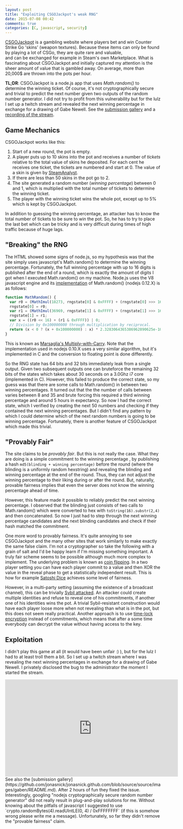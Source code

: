 ```yaml
---
layout: post
title: "Exploiting CSGOJackpot's weak RNG"
date: 2015-07-08 00:42
comments: true
categories: [C, javascript, security]
---
```


[CSGOJackpot](https://csgojackpot.com) is a gambling website where players bet and win Counter Strike Go 'skins' (weapon textures).
Because these items can only be found by playing a lot of CSGo, they are quite rare and valuable,  
and can be exchanged for example in Steam's own Marketplace. 
What is fascinating about CSGOJackpot and initially captured my attention is the sheer amount
of value that is gambled away. On average, more than 20,000$ are thrown into the pots per hour. 

**TL;DR**: CSGOJackpot is a node.js app that uses *Math.random()* to determine the winning ticket. Of course, it's not cryptographically
secure and trivial to predict the next number given two outputs of the random number generator.
I did not try to profit from this vulnerability but for the lulz I set up a twitch stream and revealed the next winning percentage
in exchange for a drawing of Gabe Newell. See the [submission gallery](https://github.com/jonasnick/jonasnick.github.com/blob/source/source/images/gaben/README.md) and a [recording of the stream](https://www.youtube.com/watch?v=DZrDQKbQ7r0).

<!-- more -->

Game Mechanics
---
CSGOJackpot works like this:

1. Start of a new round, the pot is empty.
2. A player puts up to 10 skins into the pot and receives a number of *tickets* relative to the total value of skins he deposited. For each cent he receives one ticket, the tickets are numbered and start at 0. The value of a skin is given by [SteamAnalyst](http://csgo.steamanalyst.com).
3. If there are less than 50 skins in the pot go to 2.
4. The site generated a random number (*winning percentage*) between 0 and 1, which is multiplied with the total number of 
tickets to determine the winning ticket.
5. The player with the winning ticket wins the whole pot, except up to 5% which is kept by CSGOJackpot.

In addition to guessing the winning percentage, an attacker has to know the total number of tickets to be sure to win the pot.
So, he has to try to place the last bet which can be tricky and is very difficult during times of high traffic because of huge lags.

"Breaking" the RNG
---
The HTML showed some signs of node.js, so my hypothesis was that the site simply uses javascript's Math.random() to determine the winning percentage.
Fortunately, the full winning percentage with up to 16 digits is published after the end of a round, which is exactly the amount of digits I 
got when I executed Math.random() on my machine.
Node.js uses the V8 javascript engine and its [implementation](https://github.com/joyent/node/blob/61c6abf00898fe00eb7fcf2c23ba0b01cf12034c/deps/v8/src/math.js#L146) of Math.random() (nodejs 0.12.X) is as follows:
``` javascript
function MathRandom() {
  var r0 = (MathImul(18273, rngstate[0] & 0xFFFF) + (rngstate[0] >>> 16)) | 0;
  rngstate[0] = r0;
  var r1 = (MathImul(36969, rngstate[1] & 0xFFFF) + (rngstate[1] >>> 16)) | 0;
  rngstate[1] = r1;
  var x = ((r0 << 16) + (r1 & 0xFFFF)) | 0;
  // Division by 0x100000000 through multiplication by reciprocal.
  return (x < 0 ? (x + 0x100000000) : x) * 2.3283064365386962890625e-10;
}
```
This is known as [Marsaglia's Multiply-with-Carry](https://groups.google.com/forum/#!msg/sci.stat.math/5yb0jwf1stw/ApaXM3IRy-0J).
Note that the implementation used in nodejs 0.10.X uses a very similar algorithm, but it's implemented in C and the conversion to floating point is done differently.

So the RNG state has 64 bits and 32 bits immediately leak from a single output. Given two subsequent outputs one can bruteforce the remaining
32 bits of the states which takes about 30 seconds on a 3.0Ghz i7 core (implemented in C).
However, this failed to produce the correct state, so my guess was that there are some calls to Math.random() in between two winning percentages.
It turned out that the the number of calls between varies between 8 and 35 and brute forcing this required a third winning percentage and around
5 hours in expectancy. So now I had the correct state, which I verified by creating the next 50 numbers and checking if they contained the next winning percentages.
But I didn't find any pattern by which I could determine which of the next random numbers is going to be winning percentage.
Fortunately, there is another feature of CSGOJackpot which made this trivial.


"Provably Fair"
---
The site claims to be *provably fair*. But this is not really the case. What they are doing is a simple commitment to the winning percentage
, by publishing a hash `md5(blinding + winning percentage)` before the round (where the blinding is a uniformly random hexstring) 
and revealing the blinding and winning percentage at the end of the round. Thus, they can not adjust the winning percentage to their
liking during or after the round. But, naturally, provable fairness implies that even the server does not know the winning percentage ahead of time.

However, this feature made it possible to reliably predict the next winning percentage.
I observed that the blinding just consists of two calls to Math.random() which were converted to hex with `toString(16).substr(2,4)`
and then concatenated. So now I just had to step through the next winning percentage candidates and the next blinding candidates and
check if their hash matched the commitment.

One more word to provably fairness. It's quite annoying to see CSGOJackpot and the many other sites that work similarly to 
make exactly the same false claim.
I'm not a cryptographer so take the following with a grain of salt and I'd be happy learn if I'm missing something important.
A truly fair scheme seems to be possible although much more complex to implement. 
The underlying problem is known as [coin flipping](https://en.wikipedia.org/wiki/Commitment_scheme#Coin_flipping).
In a two player setting you can have each player commit to a value
and then XOR the value in the reveal phase to get a statistically independent result. 
This is how for example [Satoshi Dice](https://satoshidice.com/provably-fair/) achieves some level of fairness.

However, in a multi-party setting (assuming the existence of a broadcast channel), this can be trivially [Sybil attacked](https://en.wikipedia.org/wiki/Sybil_attack). An attacker could create multiple identities and refuse to reveal one of his commitments, if another one of his identities wins the pot.
A trivial Sybil-resistant construction would have each player loose more when not revealing than what is in the pot, but this does not seem really practical.
Another approach is to use [time-lock encryption](http://www.hashcash.org/papers/time-lock.pdf) instead of commitments, which means that after a some time everybody can decrypt the value without having access to the key.

Exploitation
---
I didn't play this game at all (it would have been unfair :) ), but for the lulz I had to at least troll them a bit.
So I set up a twitch stream where I was revealing the next winning percentages in exchange for a drawing of Gabe Newell.
I privately disclosed the bug to the administrator the moment I started the stream.
<iframe width="560" height="315" src="https://www.youtube.com/embed/DZrDQKbQ7r0" frameborder="0" allowfullscreen></iframe>
See also the [submission gallery](https://github.com/jonasnick/jonasnick.github.com/blob/source/source/images/gaben/README.md).
After 2 hours of fun they fixed the issue.
Interestingly, googling "nodejs cryptographically secure random number generator" did not really result in plug-and-play solutions for me.
Without knowing about the pitfalls of javascript I suggested to use `crypto.randomBytes(4).readUIntLE(0, 4) / 0xFFFFFFFF` (if this is somehow wrong please
write me a message).
Unfortunately, so far they didn't remove the "provable fairness" claim.
